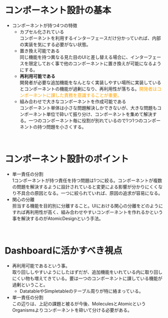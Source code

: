 # コンポーネント設計の基本
- コンポーネントが持つ4つの特徴
  - カプセル化されている  
  コンポーネントを利用するインターフェースだけ分かっていれば、内部の実装を気にする必要がない状態。  
  - 置き換え可能である  
  同じ機能を持つ異なる見た目のUIと差し替える場合に、インターフェースを限定しておく事で他のコンポーネントに置き換えが可能になるようにする。
  - **再利用可能である**  
  開発者が必要な追加機能をなんとなく実装しやすい場所に実装しているとコンポーネントの機能が過剰になり、再利用性が落ちる。<font color="orange">開発者はコンポーネントに課した責務を意識することが重要。</font>
  - 組み合わせで大きなコンポーネントを作成可能である  
  コンポーネント単体は小さな問題解決しかできないが、大きな問題もコンポーネント単位で砕いて振り分け、コンポーネントを集めて解決する。一つのコンポーネント毎に役割が別れているので1つ1つのコンポーネントの持つ問題を小さくする。

<br>

# コンポーネント設計のポイント
- 単一責任の分割  
  1コンポーネントが持つ責任を持つ問題は1つに絞る。コンポーネントが複数の問題を解決するように設計されていると変更による影響が分かりにくくなり不具合の原因となる。一つに絞られていれば、原因の追求が容易になる。
- 関心の分離  
  担当する機能を目的別に分離すること。UIにおける関心の分離をどのようにすれば再利用性が高く、組み合わせやすいコンポーネントを作れるかという事を解決するのがAtomicDesignという手法。

<br>

# Dashboardに活かすべき視点
- 再利用可能であるという事。  
取り回ししやすいようにしたはずだが、追加機能をいれている内に取り回しにくい物も増えてきている。要は一つのコンポーネントに課している機能が過剰ということ。
  - DatatableやSimpletableのテーブル周りが特に絡まっている。
- 単一責任の分割  
この辺りは、上記の課題と被るが今後、MoleculesとAtomicというOrganismsよりコンポーネントを砕いて分ける必要がある。